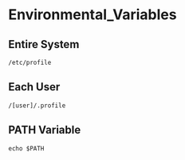 # Environmental\_Variables

## Entire System

```text
/etc/profile
```

## Each User

```text
/[user]/.profile
```

## PATH Variable

```text
echo $PATH
```

